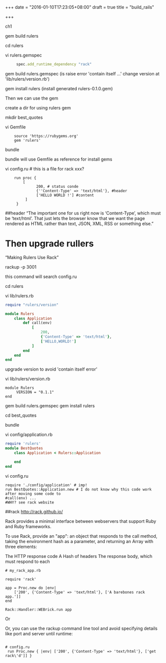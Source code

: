 +++
date = "2016-01-10T17:23:05+08:00"
draft = true
title = "build_rails"

+++

ch1

gem build rulers

cd rulers

vi rulers.gemspec

```ruby
     spec.add_runtime_dependency "rack"
```

gem build rulers.gemspec (is raise error 'contain itself ...' change version at 'lib/rulers/version.rb')

gem install rulers (install generated rulers-0.1.0.gem)

Then we can use the gem

create a dir for using rulers gem

mkdir best_quotes

vi Gemfile

```
    source 'https://rubygems.org'
    gem 'rulers'
```

bundle

bundle will use Gemfile as reference for install gems

vi config.ru # this is a file for rack xxx?

```
    run proc {
        [
              200, # status conde
              {''Content-Type' => 'text/html'}, #header
              ['HELLO WORLD !'] #content
         ]
     }
```

##header
“The important one for us right now is ‘Content-Type’, which must be ‘text/html’.  That just lets the browser know that we want the page rendered as HTML rather than text, JSON, XML, RSS or something else.”

# Then upgrade rullers
“Making Rulers Use Rack”

rackup -p 3001

this command will search config.ru

cd rulers

vi lib/rulers.rb

```ruby
require "rulers/version"

module Rulers
    class Application
        def call(env)
            [
                200,
                {'Content-Type' => 'text/html'},
                ['HELLO,WORLD!']
            ]
        end
    end
end
```

upgrade version to avoid 'contain itself error'

vi lib/rulers/version.rb

```
module Rulers
     VERSION = "0.1.1"
end
```

gem build rulers.gemspec
gem install rulers

cd best_quotes

bundle

vi config/application.rb

```ruby
require 'rulers'
module BestQuotes
    class Application < Rulers::Application

    end
end
```

vi config.ru

```
require './config/application' # imp!
run BestQuotes::Application.new # I do not know why this code work after moving some code to
#call(env) ... 
#WHY? see rack website
```

##rack
http://rack.github.io/

Rack provides a minimal interface between webservers that support Ruby and Ruby frameworks.

To use Rack, provide an "app": an object that responds to the call method, taking the environment hash as a parameter, and returning an Array with three elements:

The HTTP response code
A Hash of headers
The response body, which must respond to each

```
# my_rack_app.rb
 
require 'rack'
 
app = Proc.new do |env|
    ['200', {'Content-Type' => 'text/html'}, ['A barebones rack app.']]
end
 
Rack::Handler::WEBrick.run app

```

Or

Or, you can use the rackup command line tool and avoid specifying details like port and server until runtime:

```

# config.ru
 run Proc.new { |env| ['200', {'Content-Type' => 'text/html'}, ['get rack\'d']] }
```

